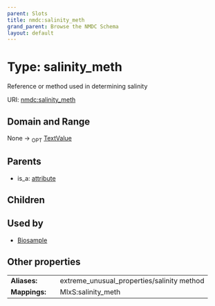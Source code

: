 ```yaml
---
parent: Slots
title: nmdc:salinity_meth
grand_parent: Browse the NMDC Schema
layout: default
---
```


# Type: salinity_meth


Reference or method used in determining salinity

URI: [nmdc:salinity_meth](https://microbiomedata/meta/salinity_meth)

## Domain and Range

None ->  <sub>OPT</sub> [TextValue](TextValue.md)

## Parents

 *  is_a: [attribute](attribute.md)

## Children


## Used by

 * [Biosample](Biosample.md)

## Other properties

|  |  |  |
| --- | --- | --- |
| **Aliases:** | | extreme_unusual_properties/salinity method |
| **Mappings:** | | MIxS:salinity_meth |

